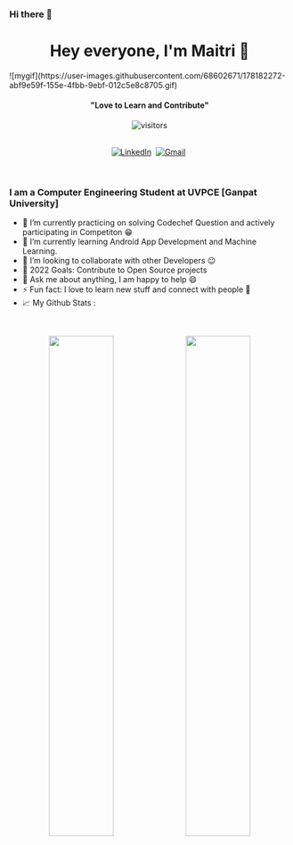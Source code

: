 ### Hi there 👋

<!--
**maitrithaker14/maitrithaker14** is a ✨ _special_ ✨ repository because its `README.md` (this file) appears on your GitHub profile.

Here are some ideas to get you started:

- 🔭 I’m currently working on ...
- 🌱 I’m currently learning ...
- 👯 I’m looking to collaborate on ...
- 🤔 I’m looking for help with ...
- 💬 Ask me about ...
- 📫 How to reach me: ...
- 😄 Pronouns: ...
- ⚡ Fun fact: ...
-->
<p>
  <h1 align="center"><b>Hey everyone, I'm Maitri 👋</b></h1>
</p>
<p>
  ![mygif](https://user-images.githubusercontent.com/68602671/178182272-abf9e59f-155e-4fbb-9ebf-012c5e8c8705.gif)

  </p>
<p>
  <h4 align="center"><b>"Love to Learn and Contribute"</b></h4>
</p>

<p align="center">
    <img align="center" alt="visitors" src="https://gpvc.arturio.dev/maitrithaker14" />
</p>

<p align="center">
<br>
 <a href="https://www.linkedin.com/in/maitri-thaker-21b041215/"><img src="https://img.shields.io/badge/linkedin-%230077B5.svg?&style=for-the-badge&logo=linkedin&logoColor=white" alt="LinkedIn" /></a>&nbsp;
<a href="mailto:maitrithaker851@gmail.com?subject=Hello%20Maitri"><img src="https://img.shields.io/badge/gmail-%23D14836.svg?&style=for-the-badge&logo=gmail&logoColor=white" alt="Gmail"/></a>&nbsp;
</p>

<br>



### I am a Computer Engineering Student at UVPCE [Ganpat University] 
- 🔭 I’m currently practicing on solving Codechef Question and actively participating in Competiton  :grin:
- 🌱 I’m currently learning Android App Development and Machine Learning.
- 👯 I’m looking to collaborate with other Developers :wink:
- 🥅 2022 Goals: Contribute to Open Source projects
- 💬 Ask me about anything, I am happy to help :smile:
- ⚡ Fun fact: I love to learn new stuff and connect with people :raised_hands:
- 📈 My Github Stats :
<br>
<p align="center">
  <img width="48%" src="https://github-readme-stats.vercel.app/api?username=maitrithaker14&show_icons=true&theme=tokyonight" />
  <img width="48%" src="https://github-readme-stats.vercel.app/api/top-langs/?username=maitrithaker14&show_icons=true&theme=tokyonight" />
</p>
<!--

<img align="left" src="https://github-readme-stats.vercel.app/api?username=maitrithaker14&show_icons=true&theme=tokyonight" alt="maitrithaker14" width="55%">
<img src="https://github-readme-stats.vercel.app/api/top-langs/?username=maitrithaker14&show_icons=true&theme=tokyonight" width="37%" alt="maitrithaker14">
-->
